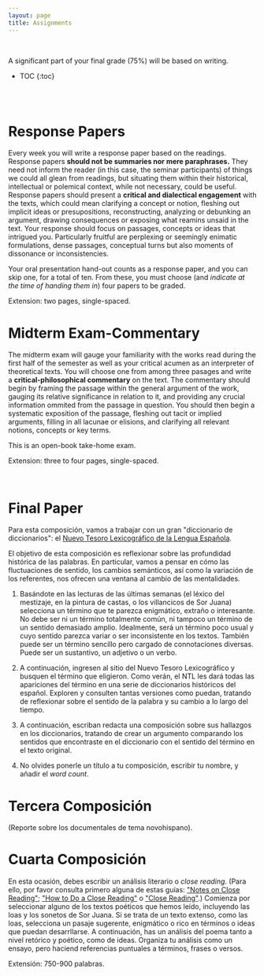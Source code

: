 ```yaml
---
layout: page
title: Assignments
---
```


<br>

A significant part of your final grade (75%) will be based on writing.



* TOC
{:toc}

<br>
<br>

# Response Papers

Every week you will write a response paper based on the readings. Response papers **should not be summaries nor mere paraphrases.** They need not inform the reader (in this case, the seminar participants) of things we could all glean from readings, but situating them within their historical, intellectual or polemical context, while not necessary, could be useful. Response papers should present a **critical and dialectical engagement** with the texts, which could mean clarifying a concept or notion, fleshing out implicit ideas or presupositions, reconstructing, analyzing or debunking an argument, drawing consequences or exposing what reamins unsaid in the text. Your response should focus on passages, concepts or ideas that intrigued you. Particularly fruitful are perplexing or seemingly enimatic formulations, dense passages, conceptual turns but also moments of dissonance or inconsistencies.

Your oral presentation hand-out counts as a response paper, and you can skip one, for a total of ten. From these, you must choose (and *indicate at the time of handing them in*) four papers to be graded. 

Extension: two pages, single-spaced.

# Midterm Exam-Commentary

The midterm exam will gauge your familiarity with the works read during the first half of the semester as well as your critical acumen as an interpreter of theoretical texts. You will choose one from among three pasages and write a **critical-philosophical commentary** on the text. The commentary should begin by framing the passage within the general argument of the work, gauging its relative significance in relation to it, and providing any crucial information ommited from the passage in question. You should then begin a systematic exposition of the passage, fleshing out tacit or implied arguments, filling in all lacunae or elisions, and clarifying all relevant notions, concepts or key terms.

This is an open-book take-home exam.

Extension: three to four pages, single-spaced.

<br>

# Final Paper

Para esta composición, vamos a trabajar con un gran "diccionario de diccionarios": el [Nuevo Tesoro Lexicográfico de la Lengua Española](http://ntlle.rae.es/ntlle/SrvltGUILoginNtlle).

El objetivo de esta composición es reflexionar sobre las profundidad histórica de las palabras. En particular, vamos a pensar en cómo las fluctuaciones de sentido, los cambios semánticos, así como la variación de los referentes, nos ofrecen una ventana al cambio de las mentalidades.

1. Basándote en las lecturas de las últimas semanas (el léxico del mestizaje, en la pintura de castas, o los villancicos de Sor Juana) selecciona un término que te parezca enigmático, extraño o interesante. No debe ser ni un término totalmente común, ni tampoco un término de un sentido demasiado amplio. Idealmente, será un término poco usual y cuyo sentido parezca variar o ser inconsistente en los textos. También puede ser un término sencillo pero cargado de connotaciones diversas. Puede ser un sustantivo, un adjetivo o un verbo.

2. A continuación, ingresen al sitio del Nuevo Tesoro Lexicográfico y busquen el término que eligieron. Como verán, el NTL les dará todas las apariciones del término en una serie de diccionarios históricos del español. Exploren y consulten tantas versiones como puedan, tratando de reflexionar sobre el sentido de la palabra y su cambio a lo largo del tiempo.

3. A continuación, escriban redacta una composición sobre sus hallazgos en los diccionarios, tratando de crear un argumento comparando los sentidos que encontraste en el diccionario con el sentido del término en el texto original.

4. No olvides ponerle un título a tu composición, escribir tu nombre, y añadir el *word count*.

# Tercera Composición

(Reporte sobre los documentales de tema novohispano).

# Cuarta Composición

En esta ocasión, debes escribir un análisis literario o *close reading*. (Para ello, por favor consulta primero alguna de estas guías: ["Notes on Close Reading"](https://drive.google.com/file/d/1LUr8_rCby7gGPWNbtF5unm52hr5_KoLr/view?usp=sharing); ["How to Do a Close Reading"](https://drive.google.com/file/d/1fTVtJ3V1ghALOeWAGlDq7ZxT9qWCnlpx/view?usp=sharing) o ["Close Reading"](https://owl.purdue.edu/owl/subject_specific_writing/writing_in_literature/writing_about_fiction/index.html).) Comienza por seleccionar alguno de los textos poéticos que hemos leído, incluyendo las loas y los sonetos de Sor Juana. Si se trata de un texto extenso, como las loas, selecciona un pasaje sugerente, enigmático o rico en términos o ideas que puedan desarrllarse. A continuación, has un análisis del poema tanto a nivel retórico y poético, como de ideas. Organiza tu análisis como un ensayo, pero haciend referencias puntuales a términos, frases o versos. 

Extensión: 750-900 palabras. 

